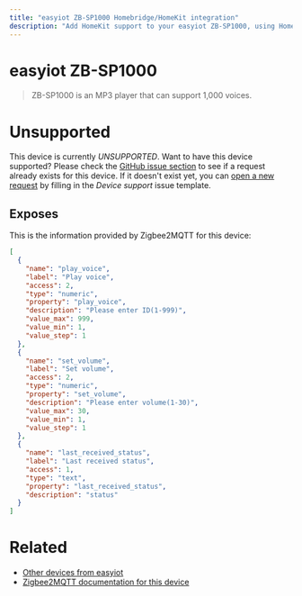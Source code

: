 ```yaml
---
title: "easyiot ZB-SP1000 Homebridge/HomeKit integration"
description: "Add HomeKit support to your easyiot ZB-SP1000, using Homebridge, Zigbee2MQTT and homebridge-z2m."
---
```

<!---
This file has been GENERATED using src/docgen/docgen.ts
DO NOT EDIT THIS FILE MANUALLY!
-->
# easyiot ZB-SP1000
> ZB-SP1000 is an MP3 player that can support 1,000 voices.


# Unsupported

This device is currently *UNSUPPORTED*.
Want to have this device supported? Please check the [GitHub issue section](https://github.com/itavero/homebridge-z2m/issues?q=ZB-SP1000) to see if a request already exists for this device.
If it doesn't exist yet, you can [open a new request](https://github.com/itavero/homebridge-z2m/issues/new?assignees=&labels=enhancement&template=device_support.yml&title=%5BDevice%5D+easyiot%20ZB-SP1000&model=easyiot%20ZB-SP1000&exposes=%5B%0A%20%20%7B%0A%20%20%20%20%22name%22%3A%20%22play_voice%22%2C%0A%20%20%20%20%22label%22%3A%20%22Play%20voice%22%2C%0A%20%20%20%20%22access%22%3A%202%2C%0A%20%20%20%20%22type%22%3A%20%22numeric%22%2C%0A%20%20%20%20%22property%22%3A%20%22play_voice%22%2C%0A%20%20%20%20%22description%22%3A%20%22Please%20enter%20ID(1-999)%22%2C%0A%20%20%20%20%22value_max%22%3A%20999%2C%0A%20%20%20%20%22value_min%22%3A%201%2C%0A%20%20%20%20%22value_step%22%3A%201%0A%20%20%7D%2C%0A%20%20%7B%0A%20%20%20%20%22name%22%3A%20%22set_volume%22%2C%0A%20%20%20%20%22label%22%3A%20%22Set%20volume%22%2C%0A%20%20%20%20%22access%22%3A%202%2C%0A%20%20%20%20%22type%22%3A%20%22numeric%22%2C%0A%20%20%20%20%22property%22%3A%20%22set_volume%22%2C%0A%20%20%20%20%22description%22%3A%20%22Please%20enter%20volume(1-30)%22%2C%0A%20%20%20%20%22value_max%22%3A%2030%2C%0A%20%20%20%20%22value_min%22%3A%201%2C%0A%20%20%20%20%22value_step%22%3A%201%0A%20%20%7D%2C%0A%20%20%7B%0A%20%20%20%20%22name%22%3A%20%22last_received_status%22%2C%0A%20%20%20%20%22label%22%3A%20%22Last%20received%20status%22%2C%0A%20%20%20%20%22access%22%3A%201%2C%0A%20%20%20%20%22type%22%3A%20%22text%22%2C%0A%20%20%20%20%22property%22%3A%20%22last_received_status%22%2C%0A%20%20%20%20%22description%22%3A%20%22status%22%0A%20%20%7D%0A%5D) by filling in the _Device support_ issue template.

## Exposes

This is the information provided by Zigbee2MQTT for this device:

```json
[
  {
    "name": "play_voice",
    "label": "Play voice",
    "access": 2,
    "type": "numeric",
    "property": "play_voice",
    "description": "Please enter ID(1-999)",
    "value_max": 999,
    "value_min": 1,
    "value_step": 1
  },
  {
    "name": "set_volume",
    "label": "Set volume",
    "access": 2,
    "type": "numeric",
    "property": "set_volume",
    "description": "Please enter volume(1-30)",
    "value_max": 30,
    "value_min": 1,
    "value_step": 1
  },
  {
    "name": "last_received_status",
    "label": "Last received status",
    "access": 1,
    "type": "text",
    "property": "last_received_status",
    "description": "status"
  }
]
```

# Related
* [Other devices from easyiot](../index.md#easyiot)
* [Zigbee2MQTT documentation for this device](https://www.zigbee2mqtt.io/devices/ZB-SP1000.html)